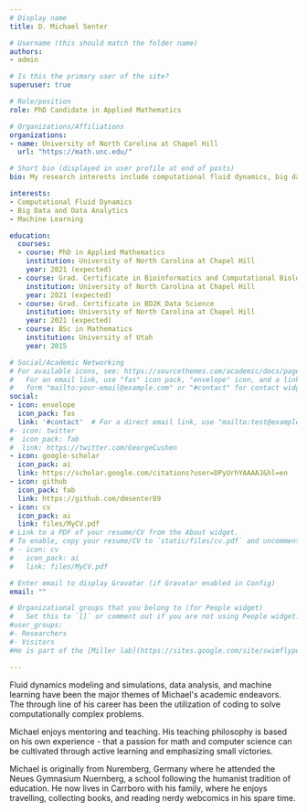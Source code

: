 ```yaml
---
# Display name
title: D. Michael Senter

# Username (this should match the folder name)
authors:
- admin

# Is this the primary user of the site?
superuser: true

# Role/position
role: PhD Candidate in Applied Mathematics

# Organizations/Affiliations
organizations:
- name: University of North Carolina at Chapel Hill
  url: "https://math.unc.edu/"

# Short bio (displayed in user profile at end of posts)
bio: My research interests include computational fluid dynamics, big data analytics, and machine learning.

interests:
- Computational Fluid Dynamics
- Big Data and Data Analytics
- Machine Learning

education:
  courses:
  - course: PhD in Applied Mathematics
    institution: University of North Carolina at Chapel Hill
    year: 2021 (expected)
  - course: Grad. Certificate in Bioinformatics and Computational Biology
    institution: University of North Carolina at Chapel Hill
    year: 2021 (expected)
  - course: Grad. Certificate in BD2K Data Science
    institution: University of North Carolina at Chapel Hill
    year: 2021 (expected)
  - course: BSc in Mathematics
    institution: University of Utah
    year: 2015

# Social/Academic Networking
# For available icons, see: https://sourcethemes.com/academic/docs/page-builder/#icons
#   For an email link, use "fas" icon pack, "envelope" icon, and a link in the
#   form "mailto:your-email@example.com" or "#contact" for contact widget.
social:
- icon: envelope
  icon_pack: fas
  link: '#contact'  # For a direct email link, use "mailto:test@example.org".
#- icon: twitter
#  icon_pack: fab
#  link: https://twitter.com/GeorgeCushen
- icon: google-scholar
  icon_pack: ai
  link: https://scholar.google.com/citations?user=DPyUrhYAAAAJ&hl=en
- icon: github
  icon_pack: fab
  link: https://github.com/dmsenter89
- icon: cv
  icon_pack: ai
  link: files/MyCV.pdf
# Link to a PDF of your resume/CV from the About widget.
# To enable, copy your resume/CV to `static/files/cv.pdf` and uncomment the lines below.
# - icon: cv
#   icon_pack: ai
#   link: files/MyCV.pdf

# Enter email to display Gravatar (if Gravatar enabled in Config)
email: ""

# Organizational groups that you belong to (for People widget)
#   Set this to `[]` or comment out if you are not using People widget.
#user_groups:
#- Researchers
#- Visitors
#He is part of the [Miller lab](https://sites.google.com/site/swimflypump/), and is also affiliated with the [Curriculim in Bioinformatics and Computational Biology (BCB)](https://bcb.unc.edu/) and the [NIH BD2K Biomedical Graduate Training Program](http://bd2k.web.unc.edu/).

---
```



Fluid dynamics modeling and simulations, data analysis, and machine learning have been the major themes of Michael's academic endeavors. The through line of his career has been the utilization of coding to solve computationally complex problems.

Michael enjoys mentoring and teaching. His teaching philosophy is based on his own experience - that a passion for math and computer science can be cultivated through active learning and emphasizing small victories. 

Michael is originally from Nuremberg, Germany where he attended the Neues Gymnasium Nuernberg, a school following the humanist tradition of education.  He now lives in Carrboro with his family, where he enjoys travelling, collecting books, and reading nerdy webcomics in his spare time. 
